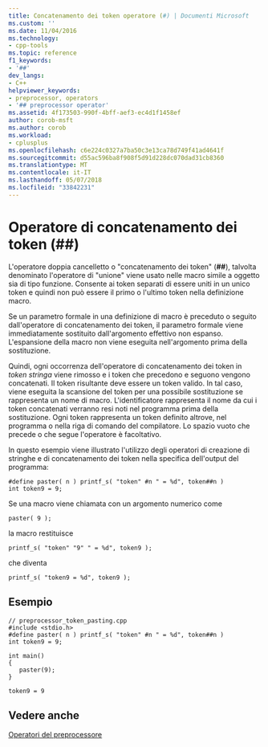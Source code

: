 ```yaml
---
title: Concatenamento dei token operatore (#) | Documenti Microsoft
ms.custom: ''
ms.date: 11/04/2016
ms.technology:
- cpp-tools
ms.topic: reference
f1_keywords:
- '##'
dev_langs:
- C++
helpviewer_keywords:
- preprocessor, operators
- '## preprocessor operator'
ms.assetid: 4f173503-990f-4bff-aef3-ec4d1f1458ef
author: corob-msft
ms.author: corob
ms.workload:
- cplusplus
ms.openlocfilehash: c6e224c0327a7ba50c3e13ca78d749f41ad4641f
ms.sourcegitcommit: d55ac596ba8f908f5d91d228dc070dad31cb8360
ms.translationtype: MT
ms.contentlocale: it-IT
ms.lasthandoff: 05/07/2018
ms.locfileid: "33842231"
---
```

# <a name="token-pasting-operator-"></a>Operatore di concatenamento dei token (##)
L'operatore doppia cancelletto o "concatenamento dei token" (**##**), talvolta denominato l'operatore di "unione" viene usato nelle macro simile a oggetto sia di tipo funzione. Consente ai token separati di essere uniti in un unico token e quindi non può essere il primo o l'ultimo token nella definizione macro.  
  
 Se un parametro formale in una definizione di macro è preceduto o seguito dall'operatore di concatenamento dei token, il parametro formale viene immediatamente sostituito dall'argomento effettivo non espanso. L'espansione della macro non viene eseguita nell'argomento prima della sostituzione.  
  
 Quindi, ogni occorrenza dell'operatore di concatenamento dei token in *token stringa* viene rimosso e i token che precedono e seguono vengono concatenati. Il token risultante deve essere un token valido. In tal caso, viene eseguita la scansione del token per una possibile sostituzione se rappresenta un nome di macro. L'identificatore rappresenta il nome da cui i token concatenati verranno resi noti nel programma prima della sostituzione. Ogni token rappresenta un token definito altrove, nel programma o nella riga di comando del compilatore. Lo spazio vuoto che precede o che segue l'operatore è facoltativo.  
  
 In questo esempio viene illustrato l'utilizzo degli operatori di creazione di stringhe e di concatenamento dei token nella specifica dell'output del programma:  
  
```  
#define paster( n ) printf_s( "token" #n " = %d", token##n )  
int token9 = 9;  
```  
  
 Se una macro viene chiamata con un argomento numerico come  
  
```  
paster( 9 );  
```  
  
 la macro restituisce  
  
```  
printf_s( "token" "9" " = %d", token9 );  
```  
  
 che diventa  
  
```  
printf_s( "token9 = %d", token9 );  
```  
  
## <a name="example"></a>Esempio  
  
```  
// preprocessor_token_pasting.cpp  
#include <stdio.h>  
#define paster( n ) printf_s( "token" #n " = %d", token##n )  
int token9 = 9;  
  
int main()  
{  
   paster(9);  
}  
```  
  
```Output  
token9 = 9  
```  
  
## <a name="see-also"></a>Vedere anche  
 [Operatori del preprocessore](../preprocessor/preprocessor-operators.md)